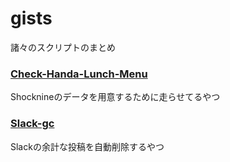 # gists
諸々のスクリプトのまとめ

### [Check-Handa-Lunch-Menu](https://gist.github.com/shinyaoguri/b9fb6244276cb2251a1bf6b1c190ad00)
Shocknineのデータを用意するために走らせてるやつ

### [Slack-gc](https://gist.github.com/shinyaoguri/3d6ba03a3a72f99fb62e497693c4f693)
Slackの余計な投稿を自動削除するやつ
